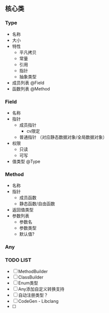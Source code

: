 ## 核心类

### Type
- 名称
- 大小
- 特性
  - 平凡拷贝
  - 常量
  - 引用
  - 指针
  - 抽象类型
- 成员列表 @Field
- 函数列表 @Method

### Field
- 名称
- 指针
  - 成员指针
    - cv限定
  - 普通指针 （对应静态数据对象/全局数据对象）
- 权限
  - 只读
  - 可写
- 值类型 @Type

### Method
- 名称
- 指针
  - 成员函数
  - 静态函数/自由函数
- 返回值类型
- 参数列表
  - 参数名
  - 参数类型
  - 默认值?

### Any



### TODO LIST
- [ ] MethodBuilder
- [ ] ClassBuilder
- [ ] Enum类型
- [ ] Any添加自定义转换支持
- [ ] 自动注册类型？
- [ ] CodeGen - Libclang
- [ ] 
